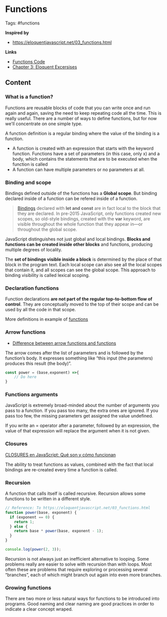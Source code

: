 # Functions

Tags: #functions

**Inspired by**
- https://eloquentjavascript.net/03_functions.html

**Links**
- [Functions Code](../first-splash/functions.js)
- [Chapter 3: Eloquent Excersises](../samples/eloquent-exercises/e-ch-3-functions.js)

## Content

### What is a function?

Functions are reusable blocks of code that you can write once and run again and again, saving the need to keep repeating code all the time. This is really useful. There are a number of ways to define functions, but for now we'll concentrate on one simple type.

A function definition is a regular binding where the value of the binding is a function. 

- A function is created with an expression that starts with the keyword function. Functions have a set of parameters (in this case, only x) and a body, which contains the statements that are to be executed when the function is called
- A function can have multiple parameters or no parameters at all.

### Binding and scope

Bindings defined outside of the functions has a **Global scope**. But binding declared inside of a function can be refered inside of a function. 

> [Bindings](20220517161515_javascript-variables.md) declared with **let and const** are in fact local to the block that they are declared. In pre-2015 JavaScript, only functions created new scopes, so old-style bindings, created with the **var** keyword, are visible throughout the whole function that they appear in—or throughout the global scope.

JavaScript distinguishes not just global and local bindings. **Blocks and functions can be created inside other blocks** and functions, producing multiple degrees of locality.

The **set of bindings visible inside a block** is determined by the place of that block in the program text. Each local scope can also see all the local scopes that contain it, and all scopes can see the global scope. This approach to binding visibility is called lexical scoping.

### Declaration functions

Function declarations **are not part of the regular top-to-bottom flow of control**. They are conceptually moved to the top of their scope and can be used by all the code in that scope.

More definitions in example of [functions](20220517162304_javascript-functions.md)

### Arrow functions

- [Difference between arrow functions and functions](../../../bibliography/notes/20220518155951_la-diferencia-entre-functions-y-arrow-function.md)

The arrow comes after the list of parameters and is followed by the function’s body. It expresses something like “this input (the parameters) produces this result (the body)”.

```javascript
const power = (base,exponent) =>{
    // Do here
}
```

### Functions arguments

JavaScript is extremely broad-minded about the number of arguments you pass to a function. If you pass too many, the extra ones are ignored. If you pass too few, the missing parameters get assigned the value undefined.

If you write an = operator after a parameter, followed by an expression, the value of that expression will replace the argument when it is not given.

### Closures

[CLOSURES en JavaScript: Qué son y cómo funcionan](../../../bibliography/notes/20220518164948_closures-javascript-que-son-y-como-funcionan.md)

The ability to treat functions as values, combined with the fact that local bindings are re-created every time a function is called.

### Recursion

A function that calls itself is called recursive. Recursion allows some functions to be written in a different style.

```javascript
// Reference: To https://eloquentjavascript.net/03_functions.html
function power(base, exponent) {
  if (exponent == 0) {
    return 1;
  } else {
    return base * power(base, exponent - 1);
  }
}

console.log(power(2, 3));
```

Recursion is not always just an inefficient alternative to looping. Some problems really are easier to solve with recursion than with loops. Most often these are problems that require exploring or processing several “branches”, each of which might branch out again into even more branches.

### Growing functions

There are two more or less natural ways for functions to be introduced into programs. Good naming and clear naming are good practices in order to indicate a clear concept wraped.